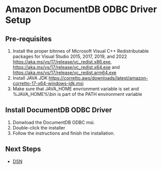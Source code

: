 # Amazon DocumentDB ODBC Driver Setup

## Pre-requisites
1. Install the proper bitnnes of Microsoft Visual C++ Redistributable packages for Visual Studio 2015, 2017, 2019, and 2022 https://aka.ms/vs/17/release/vc_redist.x86.exe, https://aka.ms/vs/17/release/vc_redist.x64.exe and https://aka.ms/vs/17/release/vc_redist.arm64.exe
2. Install JAVA JDK https://corretto.aws/downloads/latest/amazon-corretto-17-x64-windows-jdk.msi
3. Make sure that JAVA_HOME envrionment variable is set and %JAVA_HOME%\bin is part of the PATH environment variable

## Install DocumentDB ODBC Driver
1. Donwload the DocumentDB ODBC msi.
2. Double-click the installer
3. Follow the instructions and finish the installation.

## Next Steps

- [DSN](setup/dsn-configuration.md)